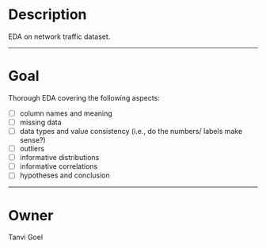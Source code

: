 # Description

EDA on network traffic dataset.

---

# Goal

Thorough EDA covering the following aspects:

- [ ] column names and meaning
- [ ] missing data
- [ ] data types and value consistency
  (i.e., do the numbers/ labels make sense?)
- [ ] outliers
- [ ] informative distributions
- [ ] informative correlations
- [ ] hypotheses and conclusion

---

# Owner
Tanvi Goel

